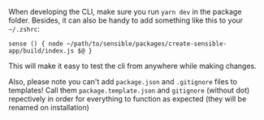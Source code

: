 When developing the CLI, make sure you run `yarn dev` in the package folder.
Besides, it can also be handy to add something like this to your `~/.zshrc`:

```
sense () { node ~/path/to/sensible/packages/create-sensible-app/build/index.js $@ }
```

This will make it easy to test the cli from anywhere while making changes.

Also, please note you can't add `package.json` and `.gitignore` files to templates! Call them `package.template.json` and `gitignore` (without dot) repectively in order for everything to function as expected (they will be renamed on installation)